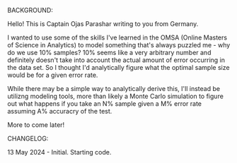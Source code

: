 BACKGROUND:

Hello! This is Captain Ojas Parashar writing to you from Germany. 

I wanted to use some of the skills I've learned in the OMSA (Online Masters of Science in Analytics) to model something that's always puzzled me - why do we use 10% samples? 10% seems like a very arbitrary number and definitely doesn't take into account the actual amount of error occurring in the data set. So I thought I'd analytically figure what the optimal sample size would be for a given error rate. 

While there may be a simple way to analytically derive this, I'll instead be utilizng modeling tools, more than likely a Monte Carlo simulation to figure out what happens if you take an N% sample given a M% error rate assuming A% accuracry of the test. 

More to come later!

CHANGELOG:

13 May 2024 - Initial. Starting code. 
